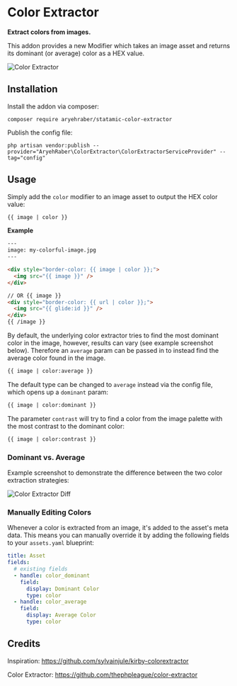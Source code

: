 # Color Extractor

**Extract colors from images.**

This addon provides a new Modifier which takes an image asset and returns its dominant (or average) color as a HEX value.

![Color Extractor](https://user-images.githubusercontent.com/5065331/79727966-7b8e3a00-82ed-11ea-870a-8a5f4e0d05e8.jpg)

## Installation

Install the addon via composer:

```
composer require aryehraber/statamic-color-extractor
```

Publish the config file:

```
php artisan vendor:publish --provider="AryehRaber\ColorExtractor\ColorExtractorServiceProvider" --tag="config"
```

## Usage

Simply add the `color` modifier to an image asset to output the HEX color value:

```html
{{ image | color }}
```

**Example**

```html
---
image: my-colorful-image.jpg
---

<div style="border-color: {{ image | color }};">
  <img src="{{ image }}" />
</div>

// OR {{ image }}
<div style="border-color: {{ url | color }};">
  <img src="{{ glide:id }}" />
</div>
{{ /image }}
```

By default, the underlying color extractor tries to find the most dominant color in the image, however, results can vary (see example screenshot below). Therefore an `average` param can be passed in to instead find the average color found in the image.

```html
{{ image | color:average }}
```

The default type can be changed to `average` instead via the config file, which opens up a `dominant` param:

```html
{{ image | color:dominant }}
```

The parameter `contrast` will try to find a color from the image palette with the most contrast to the dominant color:

```html
{{ image | color:contrast }}
```

### Dominant vs. Average

Example screenshot to demonstrate the difference between the two color extraction strategies:

![Color Extractor Diff](https://user-images.githubusercontent.com/5065331/79736664-75eb2100-82fa-11ea-92df-be734e426a56.jpg)

### Manually Editing Colors

Whenever a color is extracted from an image, it's added to the asset's meta data. This means you can manually override it by adding the following fields to your `assets.yaml` blueprint:

```yaml
title: Asset
fields:
  # existing fields
  - handle: color_dominant
    field:
      display: Dominant Color
      type: color
  - handle: color_average
    field:
      display: Average Color
      type: color
```

## Credits

Inspiration: https://github.com/sylvainjule/kirby-colorextractor

Color Extractor: https://github.com/thephpleague/color-extractor
